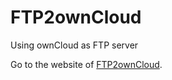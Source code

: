 # FTP2ownCloud

Using ownCloud as FTP server

Go to the website of [FTP2ownCloud](https://yeroslaviz.github.io/FTP2ownCloud/).
